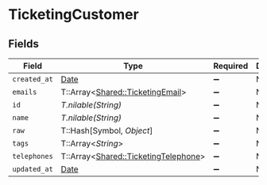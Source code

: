 # TicketingCustomer


## Fields

| Field                                                                             | Type                                                                              | Required                                                                          | Description                                                                       |
| --------------------------------------------------------------------------------- | --------------------------------------------------------------------------------- | --------------------------------------------------------------------------------- | --------------------------------------------------------------------------------- |
| `created_at`                                                                      | [Date](https://ruby-doc.org/stdlib-2.6.1/libdoc/date/rdoc/Date.html)              | :heavy_minus_sign:                                                                | N/A                                                                               |
| `emails`                                                                          | T::Array<[Shared::TicketingEmail](../../models/shared/ticketingemail.md)>         | :heavy_minus_sign:                                                                | N/A                                                                               |
| `id`                                                                              | *T.nilable(String)*                                                               | :heavy_minus_sign:                                                                | N/A                                                                               |
| `name`                                                                            | *T.nilable(String)*                                                               | :heavy_minus_sign:                                                                | N/A                                                                               |
| `raw`                                                                             | T::Hash[Symbol, *Object*]                                                         | :heavy_minus_sign:                                                                | N/A                                                                               |
| `tags`                                                                            | T::Array<*String*>                                                                | :heavy_minus_sign:                                                                | N/A                                                                               |
| `telephones`                                                                      | T::Array<[Shared::TicketingTelephone](../../models/shared/ticketingtelephone.md)> | :heavy_minus_sign:                                                                | N/A                                                                               |
| `updated_at`                                                                      | [Date](https://ruby-doc.org/stdlib-2.6.1/libdoc/date/rdoc/Date.html)              | :heavy_minus_sign:                                                                | N/A                                                                               |